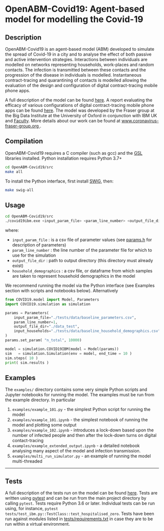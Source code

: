 OpenABM-Covid19: Agent-based model for modelling the Covid-19 
========================================================================

Description
-----------

OpenABM-Covid19 is an agent-based model (ABM) developed to simulate the spread of Covid-19 in a city and to analyse the effect of both passive and active intervention strategies.
Interactions between individuals are modelled on networks representing households, work-places and random contacts.
The infection is transmitted between these contacts and the progression of the disease in individuals is modelled.
Instantaneous contract-tracing and quarantining of contacts is modelled allowing the
evaluation of the design and configuration of digital contract-tracing mobile phone apps.

A full description of the model can be found [here](https://github.com/BDI-pathogens/OpenABM-Covid19/blob/master/documentation/covid19_model.pdf). A report evaluating the efficacy of various configurations of digital contract-tracing mobile phone apps can be found [here](https://github.com/BDI-pathogens/covid-19_instant_tracing/blob/master/Report%20-%20Effective%20Configurations%20of%20a%20Digital%20Contact%20Tracing%20App.pdf). 
The model was developed by the Fraser group at the Big Data Institute at the University of Oxford in conjunction with IBM UK and [Faculty](https://faculty.ai). More details about our work can be found at [www.coronavirus-fraser-group.org ](https://045.medsci.ox.ac.uk/).


Compilation
-----------

OpenABM-Covid19 requires a C compiler (such as gcc) and the [GSL](https://www.gnu.org/software/gsl/) libraries installed.
Python installation requires Python 3.7+

```bash
cd OpenABM-Covid19/src
make all
```

To install the Python interface, first install [SWIG](http://www.swig.org/), then:

```bash
make swig-all
```

Usage
-----

```bash
cd OpenABM-Covid19/src
./covid19ibm.exe <input_param_file> <param_line_number> <output_file_dir> <household_demographics_file>
```

where:
* `input_param_file` : is a csv file of parameter values (see [params.h](src/params.h) for description of parameters)
* `param_line_number` : the line number of the parameter file for which to use for the simulation
* `output_file_dir` : path to output directory (this directory must already exist)
* `household_demographics` : a csv file, or dataframe from which samples are taken to represent household demographics in the model

We recommend running the model via the Python interface (see Examples section with scripts and notebooks below). Alternatively

```python
from COVID19.model import Model, Parameters
import COVID19.simulation as simulation

params = Parameters(
    input_param_file="./tests/data/baseline_parameters.csv",
    param_line_number=1,
    output_file_dir="./data_test",
    input_households="./tests/data/baseline_household_demographics.csv"
)
params.set_param( "n_total", 10000)

model = simulation.COVID19IBM(model = Model(params))
sim   = simulation.Simulation(env = model, end_time = 10 )
sim.steps( 10 )
print( sim.results )     

```

Examples
-----

The `examples/` directory contains some very simple Python scripts and Jupyter notebooks for running the model. The examples must be run from the example directory. In particular

1. `examples/example_101.py` - the simplest Python script for running the model
2. `examples/example_101.ipynb` - the simplest notebook of running the model and plotting some output
3. `examples/example_102.ipynb` - introduces a lock-down based upon the number of infected people and then after the lock-down turns on digital contact-tracing
4. `examples/example_extended_output.ipynb` - a detailed notebook analysing many aspect of the model and infection transmission.
5. `examples/multi_run_simulator.py` - an example of running the model multi-threaded

_____

Tests
-----

A full description of the tests run on the model can be found [here](https://github.com/BDI-pathogens/OpenABM-Covid19/blob/master/documentation/covid19_tests.pdf).
Tests are written using [pytest](https://docs.pytest.org/en/latest/getting-started.html) and can be run from the main project directory by calling `pytest`.  Tests require Python 3.6 or later.  Individual tests can be run using, for instance, `pytest tests/test_ibm.py::TestClass::test_hospitalised_zero`.  Tests have been run against modules listed in [tests/requirements.txt](tests/requirements) in case they are to be run within a virtual environment.  
